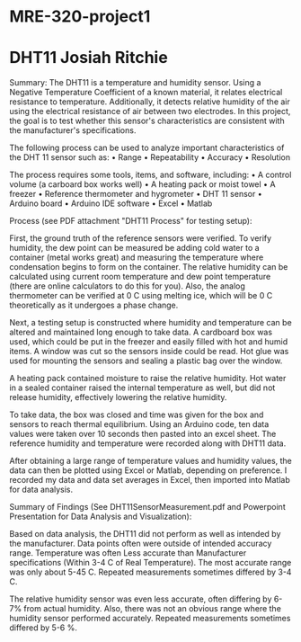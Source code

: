 # MRE-320-project1
# DHT11 Josiah Ritchie

Summary:
The DHT11 is a temperature and humidity sensor.  Using a Negative Temperature Coefficient of a known material, it relates electrical resistance to temperature.  Additionally, it detects relative humidity of the air using the electrical resistance of air between two electrodes.  In this project, the goal is to test whether this sensor's characteristics are consistent with the manufacturer's specifications.  

The following process can be used to analyze important characteristics of the DHT 11 sensor such as: 
•	Range
•	Repeatability
•	Accuracy
•	Resolution

The process requires some tools, items, and software, including:
•	A control volume (a carboard box works well)
•	A heating pack or moist towel
•	A freezer
•	Reference thermometer and hygrometer
•	DHT 11 sensor
•	Arduino board
•	Arduino IDE software
•	Excel
•	Matlab


Process (see PDF attachment "DHT11 Process" for testing setup):

First, the ground truth of the reference sensors were verified.  To verify humidity, the dew point can be measured be adding cold water to a container (metal works great) and measuring the temperature where condensation begins to form on the container.  The relative humidity can be calculated using current room temperature and dew point temperature (there are online calculators to do this for you).  Also, the analog thermometer can be verified at 0 C using melting ice, which will be 0 C theoretically as it undergoes a phase change.  
 
Next, a testing setup is constructed where humidity and temperature can be altered and maintained long enough to take data.  A cardboard box was used, which could be put in the freezer and easily filled with hot and humid items.  A window was cut so the sensors inside could be read.  Hot glue was used for mounting the sensors and sealing a plastic bag over the window.  

A heating pack contained moisture to raise the relative humidity.  Hot water in a sealed container raised the internal temperature as well, but did not release humidity, effectively lowering the relative humidity.  

To take data, the box was closed and time was given for the box and sensors to reach thermal equilibrium.  Using an Arduino code, ten data values were taken over 10 seconds then pasted into an excel sheet.  The reference humidity and temperature were recorded along with DHT11 data.  

After obtaining a large range of temperature values and humidity values, the data can then be plotted using Excel or Matlab, depending on preference.  I recorded my data and data set averages in Excel, then imported into Matlab for data analysis.  

Summary of Findings (See DHT11SensorMeasurement.pdf and Powerpoint Presentation for Data Analysis and Visualization):

Based on data analysis, the DHT11 did not perform as well as intended by the manufacturer.  Data points often were outside of intended accuracy range.  Temperature was often Less accurate than Manufacturer specifications (Within 3-4 C of Real Temperature). The most accurate range was only about 5-45 C.  Repeated measurements sometimes differed by 3-4 C.

The relative humidity sensor was even less accurate, often differing by 6-7% from actual humidity.  Also, there was not an obvious range where the humidity sensor performed accurately.  Repeated measurements sometimes differed by 5-6 %.


